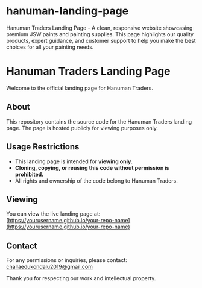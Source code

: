 # hanuman-landing-page
Hanuman Traders Landing Page - A clean, responsive website showcasing premium JSW paints and painting supplies. This page highlights our quality products, expert guidance, and customer support to help you make the best choices for all your painting needs.
# Hanuman Traders Landing Page

Welcome to the official landing page for Hanuman Traders.

## About

This repository contains the source code for the Hanuman Traders landing page. The page is hosted publicly for viewing purposes only.

## Usage Restrictions

- This landing page is intended for **viewing only**.
- **Cloning, copying, or reusing this code without permission is prohibited.**
- All rights and ownership of the code belong to Hanuman Traders.

## Viewing

You can view the live landing page at:  
[https://yourusername.github.io/your-repo-name](https://yourusername.github.io/your-repo-name)

## Contact

For any permissions or inquiries, please contact: challaedukondalu2019@gmail.com


Thank you for respecting our work and intellectual property.
